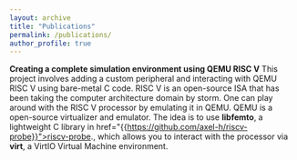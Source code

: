 ```yaml
---
layout: archive
title: "Publications"
permalink: /publications/
author_profile: true
---
```


**Creating a complete simulation environment using QEMU RISC V**
This project involves adding a custom peripheral and interacting with QEMU RISC V using bare-metal C code. RISC V is an open-source ISA that has been taking the computer architecture domain by storm. One can play around with the RISC V processor by emulating it in QEMU. QEMU is a open-source virtualizer and emulator. The idea is to use **libfemto**, a lightweight C library in  <a> href="{{https://github.com/axel-h/riscv-probe}}">riscv-probe</a>., which allows you to interact with the processor via **virt**, a VirtIO Virtual Machine environment. 

